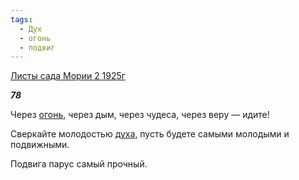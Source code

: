 ```yaml
---
tags:
  - Дух
  - огонь
  - подвиг
---
```

[Листы сада Мории 2 1925г](https://127.0.0.1:4002/agni/1925)

___78___

Через [огонь](../../../tags/#огонь), через дым, через чудеса, через веру — идите!   

Сверкайте молодостью [духа](../../../tags/#Дух), пусть будете самыми молодыми и подвижными.   

Подвига парус самый прочный.   

